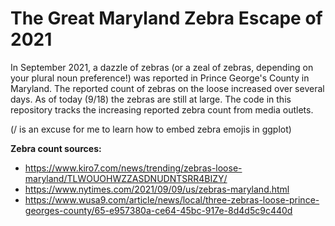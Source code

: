 # The Great Maryland Zebra Escape of 2021

In September 2021, a dazzle of zebras (or a zeal of zebras, depending on your plural noun preference!) was reported in Prince George's County in Maryland. The reported count of zebras on the loose increased over several days. As of today (9/18) the zebras are still at large. The code in this repository tracks the increasing reported zebra count from media outlets.

(/ is an excuse for me to learn how to embed zebra emojis in ggplot)


**Zebra count sources:**

* https://www.kiro7.com/news/trending/zebras-loose-maryland/TLWOUOHWZZASDNUDNTSRR4BIZY/
* https://www.nytimes.com/2021/09/09/us/zebras-maryland.html
* https://www.wusa9.com/article/news/local/three-zebras-loose-prince-georges-county/65-e957380a-ce64-45bc-917e-8d4d5c9c440d

